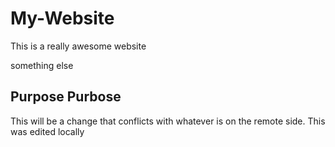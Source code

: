 # My-Website

This is a really awesome website

something else

## Purpose Purbose

This will be a change that conflicts
with whatever is on the remote side.
This was edited locally
